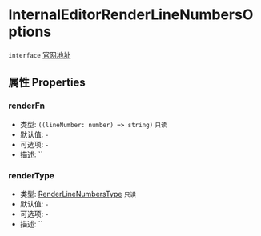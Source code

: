 # InternalEditorRenderLineNumbersOptions
`interface` [官网地址](https://microsoft.github.io/monaco-editor/docs.html#interfaces/editor.InternalEditorRenderLineNumbersOptions.html)

## 属性 Properties

### renderFn
+ 类型: `((lineNumber: number) => string)` `只读` 
+ 默认值: `-`
+ 可选项: `-`
+ 描述: ``

### renderType
+ 类型: [RenderLineNumbersType](../enumerations.md#renderlinenumberstype) `只读` 
+ 默认值: `-`
+ 可选项: `-`
+ 描述: ``